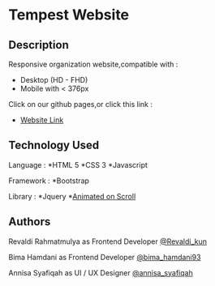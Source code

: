 # Tempest Website

## Description

Responsive organization website,compatible with :
* Desktop (HD - FHD)
* Mobile with < 376px

Click on our github pages,or click this link :
* [Website Link](https://revaldirahmatmulya.github.io/tempest-website/)

## Technology Used

Language :
*HTML 5
*CSS 3
*Javascript

Framework : 
*Bootstrap

Library :
*Jquery
*[Animated on Scroll](https://github.com/michalsnik/aos)

## Authors


Revaldi Rahmatmulya as Frontend Developer
[@Revaldi_kun](https://www.instagram.com/revaldi_kun/)

Bima Hamdani as Frontend Developer
[@bima_hamdani93](https://www.instagram.com/bima_hamdani93/)

Annisa Syafiqah as UI / UX Designer
[@annisa_syafiqah](https://www.instagram.com/annisa_syafiqah/)
